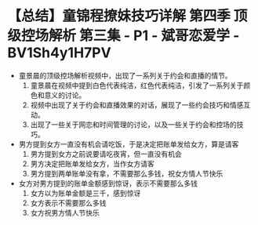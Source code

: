 # 【总结】童锦程撩妹技巧详解 第四季 顶级控场解析 第三集 - P1 - 斌哥恋爱学 - BV1Sh4y1H7PV

-   童景晨的顶级控场解析视频中，出现了一系列关于约会和直播的情节。
    1.  童景晨在视频中提到白色代表纯洁，红色代表纯洁，引发了一系列关于颜色和意义的讨论。
    2.  视频中出现了关于约会和直播效果的对话，展现了一些约会技巧和情感互动。
    3.  出现了一些关于网恋和时间管理的讨论，以及一些关于约会和控场的技巧。
-   男方提到女方一直没有机会请吃饭，于是决定把账单发给女方，算是请客
    1.  男方提到女方之前说要请吃夜宵，但一直没有机会
    2.  男方决定把账单发给女方，当作女方请客
    3.  男方提到两单账单没有拿，不需要那么多钱，祝女方情人节快乐
-   女方对男方提到的账单金额感到惊讶，表示不需要那么多钱
    1.  女方以为账单金额是三千，感到惊讶
    2.  女方表示不需要那么多钱
    3.  女方祝男方情人节快乐